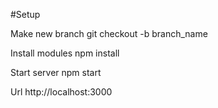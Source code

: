 #Setup

Make new branch
git checkout -b branch_name

Install modules
npm install

Start server
npm start

Url
http://localhost:3000